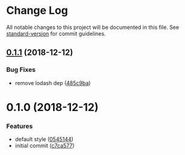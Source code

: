 # Change Log

All notable changes to this project will be documented in this file. See [standard-version](https://github.com/conventional-changelog/standard-version) for commit guidelines.

<a name="0.1.1"></a>
## [0.1.1](https://git.jd.com/chuyik/json-table-converter/compare/v0.1.0...v0.1.1) (2018-12-12)


### Bug Fixes

* remove lodash dep ([485c9ba](https://git.jd.com/chuyik/json-table-converter/commits/485c9ba))



<a name="0.1.0"></a>
# 0.1.0 (2018-12-12)


### Features

* default style ([0545144](https://git.jd.com/chuyik/json-table-converter/commits/0545144))
* initial commit ([c7ca577](https://git.jd.com/chuyik/json-table-converter/commits/c7ca577))
